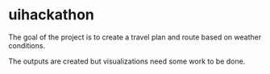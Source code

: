 # uihackathon

The goal of the project is to create a travel plan and route based on weather conditions. 

The outputs are created but visualizations need some work to be done. 
